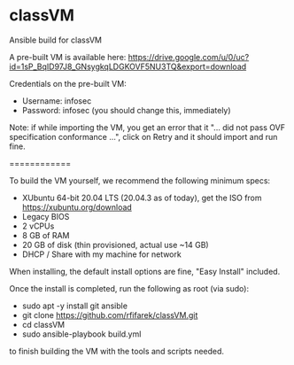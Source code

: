 # classVM
Ansible build for classVM

A pre-built VM is available here:
https://drive.google.com/u/0/uc?id=1sP_BqID97J8_GNsygkqLDGKOVF5NU3TQ&export=download

Credentials on the pre-built VM:
- Username: infosec
- Password: infosec (you should change this, immediately)

Note: if while importing the VM, you get an error that it "... did not pass OVF specification conformance ...", click on Retry and it should import and run fine.

============

To build the VM yourself, we recommend the following minimum specs:
- XUbuntu 64-bit 20.04 LTS (20.04.3 as of today), get the ISO from https://xubuntu.org/download
- Legacy BIOS
- 2 vCPUs
- 8 GB of RAM
- 20 GB of disk (thin provisioned, actual use ~14 GB)
- DHCP / Share with my machine for network

When installing, the default install options are fine, "Easy Install" included.

Once the install is completed, run the following as root (via sudo):
- sudo apt -y install git ansible
- git clone https://github.com/rfifarek/classVM.git
- cd classVM
- sudo ansible-playbook build.yml

to finish building the VM with the tools and scripts needed.
